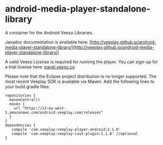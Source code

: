android-media-player-standalone-library
=======================================

A container for the Android Veeso Libraries. 

Javadoc documentation is available here: [http://veeplay.github.io/android-media-player-standalone-library/](http://veeplay.github.io/android-media-player-standalone-library/)

A valid Veeso License is required for running the player. You can sign-up for a trial license here: [panel.veeso.co](https://panel.veeso.co)

Please note that the Eclipse project distribution is no longer supported. The most recent Veeplay SDK is available via Maven. Add the following lines to your build.gradle files:

    repositories {
      mavenCentral()
      maven {
        url "https://s3-eu-west-1.amazonaws.com/android.veeplay.com/releases"
      }
    }
    dependencies {
       compile 'com.veeplay:veeplay-player-android:2.1.0'
       compile 'com.veeplay:veeplay-cast-plugin:1.1.0' //optional
    }
